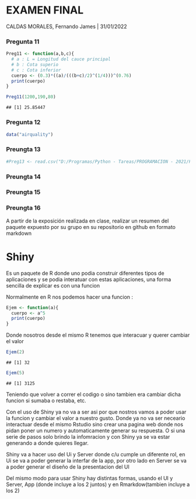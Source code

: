 EXAMEN FINAL
================
CALDAS MORALES, Fernando James \|
31/01/2022

### Pregunta 11

``` r
Preg11 <- function(a,b,c){
  # a : L = Longitud del cauce principal
  # b : Cota superio
  # c : Cota inferior
  cuerpo <- (0.3)*((a)/(((b+c)/2)^(1/4)))^(0.76)
  print(cuerpo)
}

Preg11(1200,190,80)
```

    ## [1] 25.85447

### Pregunta 12

``` r
data("airquality")
```

### Preungta 13

``` r
#Preg13 <- read.csv("D:/Programas/Python - Tareas/PROGRAMACION - 2021/Final/dataset/p_13_14/gbif_peru.csv")
```

### Preungta 14

### Preungta 15

### Preungta 16

A partir de la exposición realizada en clase, realizar un resumen del
paquete expuesto por su grupo en su repositorio en github en formato
markdown

# Shiny

Es un paquete de R donde uno podia construir diferentes tipos de
aplicaciones y se podia interatuar con estas aplicaciones, una forma
sencilla de explicar es con una funcion

Normalmente en R nos podemos hacer una funcion :

``` r
Ejem <- function(a){
  cuerpo <- a^5
  print(cuerpo)
}
```

Donde nosotros desde el mismo R tenemos que interacuar y querer cambiar
el valor

``` r
Ejem(2)
```

    ## [1] 32

``` r
Ejem(5)
```

    ## [1] 3125

Teniendo que volver a correr el codigo o sino tambien era cambiar dicha
funcion si sumaba o restaba, etc.

Con el uso de Shiny ya no va a ser asi por que nostros vamos a poder
usar la funcion y cambiar el valor a nuestro gusto. Donde ya no va ser
neceario interactuar desde el mismo Rstudio sino crear una pagina web
donde nos pidan poner un numero y automaticamente generar su respuesta.
O si una serie de pasos solo brindo la infomracion y con Shiny ya se va
estar generando a donde quieres llegar.

Shiny va a hacer uso del Ui y Server donde c/u cumple un diferente rol,
en Ui se va a poder generar la interfar de la app, por otro lado en
Server se va a poder generar el diseño de la presentacion del UI

Del mismo modo para usar Shiny hay distintas formas, usando el UI y
Server, App (donde incluye a los 2 juntos) y en Rmarkdow(tambien incluye
a los 2)
